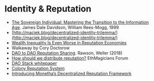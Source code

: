 # Identity & Reputation

* [The Sovereign Individual: Mastering the Transition to the Information Age](https://www.amazon.com/Sovereign-Individual-Mastering-Transition-Information/dp/0684832720). James Dale Davidson, William Rees-Mogg, 1999
* [http://maciek.blog/decentralized-identity-trilemma/](http://maciek.blog/decentralized-identity-trilemma/)
* [Wealth Inequality Is Even Worse in Reputation Economies](https://locusmag.com/2016/03/cory-doctorow-wealth-inequality-is-even-worse-in-reputation-economies/)
* Walkaway by Cory Doctorow
* [DAO to DAO Reputation Sharing](https://docs.google.com/document/d/18GF3f130miEsaASw-TRCHR-qRtbL8y-UsfusV7pXuZg/edit#heading=h.te2mhsw5zg3z). Rawson, Weller \(2018\)
* [How should we distribute reputation?](https://ethereum-magicians.org/t/how-should-we-distribute-reputation/2252) EthMagicians Forum
* [DAO Stack whitepaper](https://daostack.io/wp/DAOstack-White-Paper-en.pdf)
* [Colony Reputation System](https://blog.colony.io/the-colony-reputation-system-5616293c3949/)
* [Introducing Monetha’s Decentralized Reputation Framework](https://blog.monetha.io/framework-intro/)



